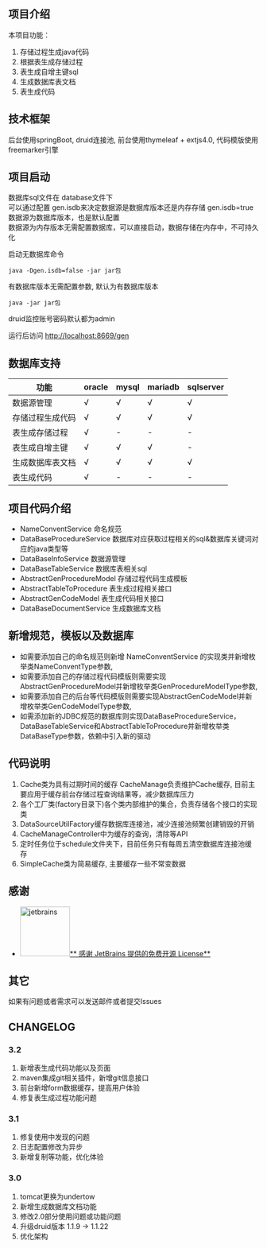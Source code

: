 ## 项目介绍
本项目功能：
1. 存储过程生成java代码
2. 根据表生成存储过程
3. 表生成自增主键sql
4. 生成数据库表文档
5. 表生成代码

## 技术框架

后台使用springBoot, druid连接池, 前台使用thymeleaf + extjs4.0, 代码模版使用freemarker引擎

## 项目启动
数据库sql文件在 database文件下  
可以通过配置 gen.isdb来决定数据源是数据库版本还是内存存储
gen.isdb=true数据源为数据库版本，也是默认配置  
数据源为内存版本无需配置数据库，可以直接启动，数据存储在内存中，不可持久化

启动无数据库命令
```shell script
java -Dgen.isdb=false -jar jar包
```

有数据库版本无需配置参数, 默认为有数据库版本
```shell script
java -jar jar包
```

druid监控账号密码默认都为admin

运行后访问 [http://localhost:8669/gen](http://localhost:8669/gen)

## 数据库支持
功能 | oracle | mysql | mariadb | sqlserver
----|----|----|----|----
数据源管理| √ | √ | √ | √
存储过程生成代码| √ | √ | √ | √
表生成存储过程| √ | - | - | -
表生成自增主键| √ | √ | √ | -
生成数据库表文档| √ | √ | √ | √
表生成代码| √ | - | - | -

## 项目代码介绍
* NameConventService 命名规范
* DataBaseProcedureService 数据库对应获取过程相关的sql&数据库关键词对应的java类型等
* DataBaseInfoService 数据源管理
* DataBaseTableService 数据库表相关sql
* AbstractGenProcedureModel 存储过程代码生成模板
* AbstractTableToProcedure 表生成过程相关接口
* AbstractGenCodeModel 表生成代码相关接口
* DataBaseDocumentService 生成数据库文档

## 新增规范，模板以及数据库
* 如需要添加自己的命名规范则新增 NameConventService 的实现类并新增枚举类NameConventType参数,
* 如需要添加自己的存储过程代码模版则需要实现AbstractGenProcedureModel并新增枚举类GenProcedureModelType参数,
* 如需要添加自己的后台等代码模版则需要实现AbstractGenCodeModel并新增枚举类GenCodeModelType参数,
* 如需添加新的JDBC规范的数据库则实现DataBaseProcedureService，DataBaseTableService和AbstractTableToProcedure并新增枚举类DataBaseType参数，依赖中引入新的驱动

## 代码说明
1. Cache类为具有过期时间的缓存 CacheManage负责维护Cache缓存, 目前主要应用于缓存前台存储过程查询结果等，减少数据库压力
2. 各个工厂类(factory目录下)各个类内部维护的集合，负责存储各个接口的实现类
3. DataSourceUtilFactory缓存数据库连接池，减少连接池频繁创建销毁的开销
4. CacheManageController中为缓存的查询，清除等API
5. 定时任务位于schedule文件夹下，目前任务只有每周五清空数据库连接池缓存
6. SimpleCache类为简易缓存, 主要缓存一些不常变数据

## 感谢

- <a href="https://jb.gg/OpenSource"><img src="http://static.xkcoding.com/spring-boot-demo/064312.jpg" width="100px" alt="jetbrains">**
  感谢 JetBrains 提供的免费开源 License**</a>

## 其它

如果有问题或者需求可以发送邮件或者提交Issues

## CHANGELOG

### 3.2
1. 新增表生成代码功能以及页面
2. maven集成git相关插件，新增git信息接口
3. 前台新增form数据缓存，提高用户体验
4. 修复表生成过程功能问题

### 3.1
1. 修复使用中发现的问题
2. 日志配置修改为异步
3. 新增复制等功能，优化体验

### 3.0

1. tomcat更换为undertow
2. 新增生成数据库文档功能
3. 修改2.0部分使用问题或功能问题
4. 升级druid版本 1.1.9 -> 1.1.22
5. 优化架构